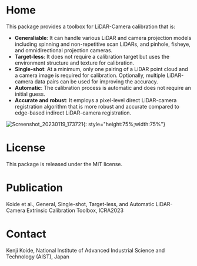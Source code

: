 # Home

This package provides a toolbox for LiDAR-Camera calibration that is: 

- **Generaliable**: It can handle various LiDAR and camera projection models including spinning and non-repetitive scan LiDARs, and pinhole, fisheye, and omnidirectional projection cameras.
- **Target-less**: It does not require a calibration target but uses the environment structure and texture for calibration.
- **Single-shot**: At a minimum, only one pairing of a LiDAR point cloud and a camera image is required for calibration. Optionally, multiple LiDAR-camera data pairs can be used for improving the accuracy.
- **Automatic**: The calibration process is automatic and does not require an initial guess.
- **Accurate and robust**: It employs a pixel-level direct LiDAR-camera registration algorithm that is more robust and accurate compared to edge-based indirect LiDAR-camera registration.


![Screenshot_20230119_173721](https://user-images.githubusercontent.com/31344317/213393920-501f754f-c19f-4bab-af82-76a70d2ec6c6.png){: style="height:75%;width:75%"}

# License

This package is released under the MIT license.

# Publication

Koide et al., General, Single-shot, Target-less, and Automatic LiDAR-Camera Extrinsic Calibration Toolbox, ICRA2023

# Contact

Kenji Koide, National Institute of Advanced Industrial Science and Technology (AIST), Japan